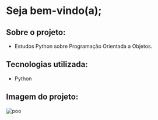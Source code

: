 # Seja bem-vindo(a);

## Sobre o projeto:
- Estudos Python sobre Programação Orientada a Objetos.

## Tecnologias utilizada:
- Python 

## Imagem do projeto:

![poo](https://user-images.githubusercontent.com/109250906/233514629-6a3c0624-55ff-4a4a-8c63-d1ccf82eda9b.png)

